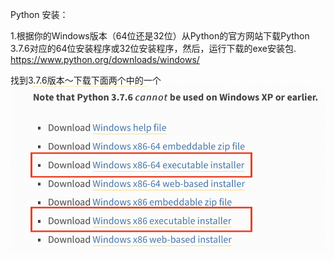 Python 安装：

1.根据你的Windows版本（64位还是32位）从Python的官方网站下载Python 3.7.6对应的64位安装程序或32位安装程序，然后，运行下载的exe安装包.
https://www.python.org/downloads/windows/<br>

找到3.7.6版本～下载下面两个中的一个
![image](https://github.com/marshallmengxz/PCR/blob/master/Screen%20Shot%202020-06-08%20at%205.04.00%20PM.png)











